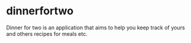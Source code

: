 dinnerfortwo
============

Dinner for two is an application that aims to help you keep track of yours and others recipes for meals etc.

